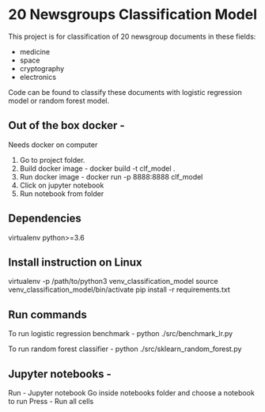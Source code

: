 # 20 Newsgroups Classification Model

This project is for classification of 20 newsgroup documents in these fields:

- medicine
- space
- cryptography
- electronics

Code can be found to classify these documents with logistic regression model or random forest model.


## Out of the box docker -
Needs docker on computer
1. Go to project folder.
2. Build docker image - docker build -t clf_model .
3. Run docker image - docker run -p 8888:8888 clf_model
4. Click on jupyter notebook
5. Run notebook from folder


## Dependencies 
virtualenv
python>=3.6
## Install instruction on Linux
virtualenv -p /path/to/python3 venv_classification_model
source venv_classification_model/bin/activate
pip install -r requirements.txt


## Run commands
To run logistic regression benchmark - 
python ./src/benchmark_lr.py

To run random forest classifier - 
python ./src/sklearn_random_forest.py

## Jupyter notebooks - 
Run - 
Jupyter notebook
Go inside notebooks folder and choose a notebook to run
Press - Run all cells


